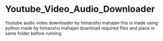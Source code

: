 # Youtube_Video_Audio_Downloader
Youtube audio video downloader by himanshu mahajan
this is made using python 
made by himanshu mahajan
download required files and place in same folder before running
